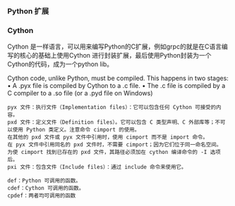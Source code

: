 ### Python 扩展

### Cython

Cython 是一样语言，可以用来编写Python的C扩展，例如grpc的就是在C语言编写的核心的基础上使用Cython 进行封装扩展，最后使用Python封装为一个Cython的代码，成为一个python lib。

Cython code, unlike Python, must be compiled. This happens in two stages:
• A .pyx file is compiled by Cython to a .c file.
• The .c file is compiled by a C compiler to a .so file (or a .pyd file on Windows)

```
pyx 文件：执行文件（Implementation files）：它可以包含任何 Cython 可接受的内容。
pxd 文件：定义文件（Definition files）。它可以包含 C 类型声明、C 外部库等；不可以使用 Python 类定义。注意命令 cimport 的使用。
在其他的 pxd 文件或 pyx 文件中引用时，使用 cimport 而不是 import 命令。
在 pyx 文件中引用同名的 pxd 文件时，不需要 cimport；因为它们位于同一命名空间。
为使 cimport 找到已存在的 pxd 文件，其路径必须加在 cython 编译命令的 -I 选项后。
pxi 文件：包含文件（Include files）：通过 include 命令来使用它。
```

```
def：Python 可调用的函数。
cdef：Cython 可调用的函数。
cpdef：两者均可调用的函数
```